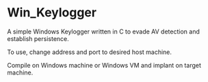 # Win_Keylogger
A simple Windows Keylogger written in C to evade AV detection and establish persistence.

To use, change address and port to desired host machine. 

Compile on Windows machine or Windows VM and implant on target machine.
